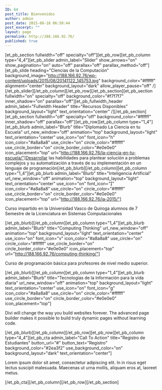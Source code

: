```yaml
---
ID: 64
post_title: Bienvenidos
author: admin
post_date: 2015-08-18 06:50:44
post_excerpt: ""
layout: page
permalink: http://188.166.92.76/
published: true
---
```

[et_pb_section fullwidth="off" specialty="off"][et_pb_row][et_pb_column type="4_4"][et_pb_slider admin_label="Slider" show_arrows="on" show_pagination="on" auto="off" parallax="off" parallax_method="off"][et_pb_slide heading="Ciencias de la Computación" background_image="http://188.166.92.76/wp-content/uploads/2015/08/20141122_145753.jpg" background_color="#ffffff" alignment="center" background_layout="dark" allow_player_pause="off" /][/et_pb_slider][/et_pb_column][/et_pb_row][/et_pb_section][et_pb_section fullwidth="on" specialty="off" background_color="#f7f7f7" inner_shadow="on" parallax="off"][et_pb_fullwidth_header admin_label="Fullwidth Header" title="Recursos Disponibles" background_layout="light" text_orientation="center" /][/et_pb_section][et_pb_section fullwidth="off" specialty="off" background_color="#ffffff" inner_shadow="off" parallax="off"][et_pb_row][et_pb_column type="1_4"][et_pb_blurb admin_label="Blurb" title="Diplomado La Ciencia en tu Escuela" url_new_window="off" animation="top" background_layout="light" text_orientation="center" use_icon="on" font_icon="h" icon_color="#a8a8a8" use_circle="on" circle_color="#ffffff" use_circle_border="on" circle_border_color="#e0e0e0" icon_placement="top" url="http://188.166.92.76/la-ciencia-en-tu-escuela/"]Desarrollar las habilidades para plantear solución a problemas complejos y su automatización a través de su implementación en un lenguaje de programación[/et_pb_blurb][/et_pb_column][et_pb_column type="1_4"][et_pb_blurb admin_label="Blurb" title="Inteligencia Artificial" url_new_window="off" animation="top" background_layout="light" text_orientation="center" use_icon="on" font_icon="" icon_color="#a8a8a8" use_circle="on" circle_color="#ffffff" use_circle_border="on" circle_border_color="#e0e0e0" icon_placement="top" url="http://188.166.92.76/ia-2015/"]

Curso impartido en la Universidad Vasco de Quiroga alumnos de 7 Semestre de la Licenciatura en Sistemas Computacionales

[/et_pb_blurb][/et_pb_column][et_pb_column type="1_4"][et_pb_blurb admin_label="Blurb" title="Computing Thinking" url_new_window="off" animation="top" background_layout="light" text_orientation="center" use_icon="on" font_icon="v" icon_color="#a8a8a8" use_circle="on" circle_color="#ffffff" use_circle_border="on" circle_border_color="#e0e0e0" icon_placement="top" url="http://188.166.92.76/computing-thinking/"]

Curso de programación básica para profesores de nivel medio superior.

[/et_pb_blurb][/et_pb_column][et_pb_column type="1_4"][et_pb_blurb admin_label="Blurb" title="Tecnologías de la Información para la vida diaria" url_new_window="off" animation="top" background_layout="light" text_orientation="center" use_icon="on" font_icon="g" icon_color="#a8a8a8" use_circle="on" circle_color="#ffffff" use_circle_border="on" circle_border_color="#e0e0e0" icon_placement="top"]

Divi will change the way you build websites forever. The advanced page builder makes it possible to build truly dynamic pages without learning code.

[/et_pb_blurb][/et_pb_column][/et_pb_row][et_pb_row][et_pb_column type="4_4"][et_pb_cta admin_label="Call To Action" title="Registro de Estudiantes" button_url="#" button_text="Registro" background_color="#2ea3f2" use_background_color="on" background_layout="dark" text_orientation="center"]

Lorem ipsum dolor sit amet, consectetur adipiscing elit. In in risus eget lectus suscipit malesuada. Maecenas ut urna mollis, aliquam eros at, laoreet metus.

[/et_pb_cta][/et_pb_column][/et_pb_row][/et_pb_section]